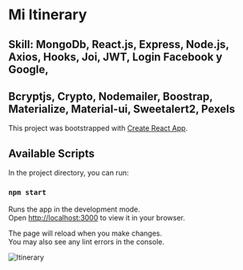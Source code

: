 # Mi Itinerary

## Skill: MongoDb, React.js, Express, Node.js, Axios, Hooks, Joi, JWT, Login Facebook y Google,
## Bcryptjs, Crypto, Nodemailer, Boostrap, Materialize, Material-ui, Sweetalert2, Pexels

This project was bootstrapped with [Create React App](https://github.com/facebook/create-react-app).

## Available Scripts

In the project directory, you can run:

### `npm start`

Runs the app in the development mode.\
Open [http://localhost:3000](http://localhost:3000) to view it in your browser.

The page will reload when you make changes.\
You may also see any lint errors in the console.

![Itinerary](https://firebasestorage.googleapis.com/v0/b/itinerary-app-react.appspot.com/o/2022-03-10.png?alt=media&token=04831455-8b4d-4438-9094-9c18f1a557d7)



